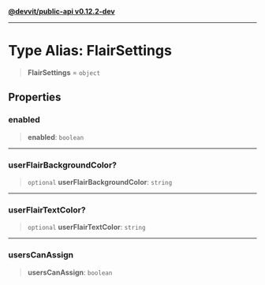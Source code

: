[**@devvit/public-api v0.12.2-dev**](../../README.md)

---

# Type Alias: FlairSettings

> **FlairSettings** = `object`

## Properties

<a id="enabled"></a>

### enabled

> **enabled**: `boolean`

---

<a id="userflairbackgroundcolor"></a>

### userFlairBackgroundColor?

> `optional` **userFlairBackgroundColor**: `string`

---

<a id="userflairtextcolor"></a>

### userFlairTextColor?

> `optional` **userFlairTextColor**: `string`

---

<a id="userscanassign"></a>

### usersCanAssign

> **usersCanAssign**: `boolean`
